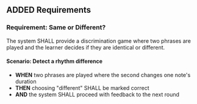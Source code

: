 ## ADDED Requirements
### Requirement: Same or Different?
The system SHALL provide a discrimination game where two phrases are played and the learner decides if they are identical or different.

#### Scenario: Detect a rhythm difference
- **WHEN** two phrases are played where the second changes one note's duration
- **THEN** choosing "different" SHALL be marked correct
- **AND** the system SHALL proceed with feedback to the next round

